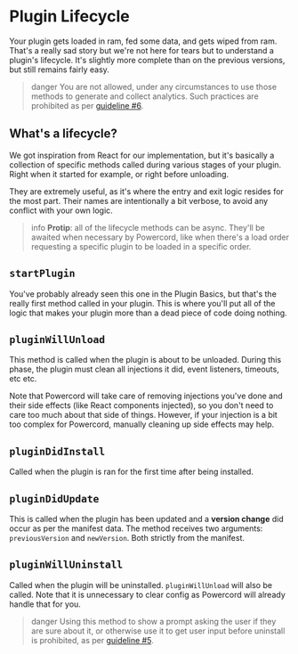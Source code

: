 <!--
  Copyright (c) 2020-2021 aetheryx & Cynthia K. Rey
  This work is licensed under a Creative Commons Attribution-NoDerivatives 4.0 International License.
  https://creativecommons.org/licenses/by-nd/4.0
-->

# Plugin Lifecycle
Your plugin gets loaded in ram, fed some data, and gets wiped from ram. That's a really sad story but we're not here
for tears but to understand a plugin's lifecycle. It's slightly more complete than on the previous versions, but
still remains fairly easy.

>danger
> You are not allowed, under any circumstances to use those methods to generate and collect analytics. Such practices
> are prohibited as per [guideline #6](https://powercord.dev/guidelines#respect-user-privacy).

## What's a lifecycle?
We got inspiration from React for our implementation, but it's basically a collection of specific methods called
during various stages of your plugin. Right when it started for example, or right before unloading.

They are extremely useful, as it's where the entry and exit logic resides for the most part. Their names are
intentionally a bit verbose, to avoid any conflict with your own logic.

>info
> **Protip**: all of the lifecycle methods can be async. They'll be awaited when necessary by Powercord, like when
> there's a load order requesting a specific plugin to be loaded in a specific order.

## `startPlugin`
You've probably already seen this one in the Plugin Basics, but that's the really first method called in your plugin.
This is where you'll put all of the logic that makes your plugin more than a dead piece of code doing nothing.

## `pluginWillUnload`
This method is called when the plugin is about to be unloaded. During this phase, the plugin must clean all injections
it did, event listeners, timeouts, etc etc.

Note that Powercord will take care of removing injections you've done and their side effects (like React components
injected), so you don't need to care too much about that side of things. However, if your injection is a bit too
complex for Powercord, manually cleaning up side effects may help.

## `pluginDidInstall`
Called when the plugin is ran for the first time after being installed.

## `pluginDidUpdate`
This is called when the plugin has been updated and a **version change** did occur as per the manifest data. The
method receives two arguments: `previousVersion` and `newVersion`. Both strictly from the manifest.

## `pluginWillUninstall`
Called when the plugin will be uninstalled. `pluginWillUnload` will also be called. Note that it is unnecessary to
clear config as Powercord will already handle that for you.

>danger
> Using this method to show a prompt asking the user if they are sure about it, or otherwise use it to get user
> input before uninstall is prohibited, as per [guideline #5](https://powercord.dev/guidelines#5-no-advertising-promotion-or-spam-of-any-kind).
